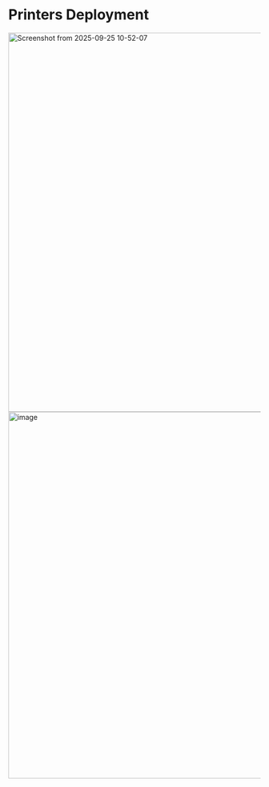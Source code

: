<h1>Printers Deployment</h1>




<img width="1388" height="757" alt="Screenshot from 2025-09-25 10-52-07" src="https://github.com/user-attachments/assets/3a4f59bd-581d-4872-8133-72b9a221ae12" />





<img width="1381" height="732" alt="image" src="https://github.com/user-attachments/assets/25100745-6210-4fd4-8d7c-83cf98c28933" />
